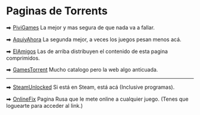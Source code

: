 # Paginas de Torrents

⮕ [PiviGames](https://pivigames.blog/) La mejor y mas segura de que nada va a fallar.

⮕ [AquiyAhora](https://www.aquiyahorajuegos.net) La segunda mejor, a veces los juegos pesan menos acá.

⮕ [ElAmigos](https://elamigos.site/) Las de arriba distribuyen el contenido de esta pagina comprimidos.

⮕ [GamesTorrent](https://www.gamestorrents.fm/juegos-pc/) Mucho catalogo pero la web algo anticuada.

----

⮕ [SteamUnlocked](https://steamunlocked.net/) Si está en Steam, está acá (Inclusive programas).

⮕ [OnlineFix](https://online-fix.me/) Pagina Rusa que le mete online a cualquier juego. (Tenes que loguearte para acceder al link.)


